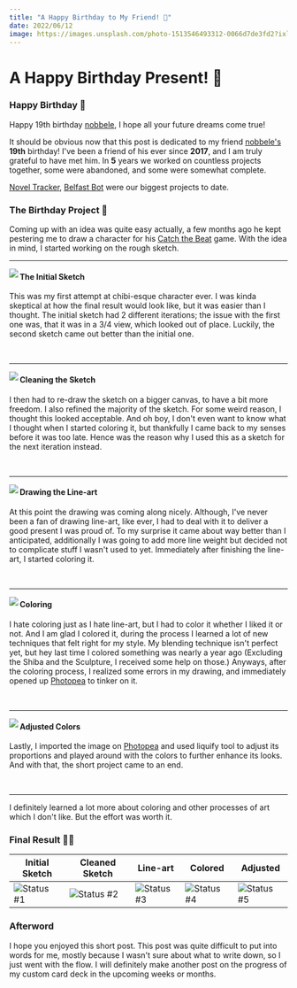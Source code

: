 ```yaml
---
title: "A Happy Birthday to My Friend! 🎂"
date: 2022/06/12
image: https://images.unsplash.com/photo-1513546493312-0066d7de3fd2?ixlib=rb-1.2.1&ixid=MnwxMjA3fDB8MHxwaG90by1wYWdlfHx8fGVufDB8fHx8&auto=format&fit=crop&w=500&h=500&q=30
---
```

# A Happy Birthday Present! 🎂

<h3 id="happy-birthday"> Happy Birthday 🎊 </h3>

Happy 19th birthday [nobbele](https://nobbele.dev), I hope all your future dreams come true!

It should be obvious now that this post is dedicated to my friend [nobbele's](https://nobbele.dev) **19th** birthday! I've been a friend of his ever since **2017**, and I am truly grateful to have met him. In **5** years we worked on countless projects together, some were abandoned, and some were somewhat complete.

[Novel Tracker][noveltracker], [Belfast Bot][belfastbot] were our biggest projects to date.

<h3 id="birthday-project"> The Birthday Project 🎁 </h3>

Coming up with an idea was quite easy actually, a few months ago he kept pestering me to draw a character for his [Catch the Beat](https://ctbw.nobbele.dev/) game. With the idea in mind, I started working on the rough sketch.

<hr/>

<img src="https://i.imgur.com/mGOyFAjm.png" align="left"/>

#### The Initial Sketch

This was my first attempt at chibi-esque character ever. I was kinda skeptical at how the final result would look like, but it was easier than I thought.
The initial sketch had 2 different iterations; the issue with the first one was, that it was in a 3/4 view, which looked out of place. Luckily, the second sketch came out better than the initial one.

<br clear="left"/>

<hr/>

<img src="https://i.imgur.com/POKC2bEm.png" align="left"/>

#### Cleaning the Sketch

I then had to re-draw the sketch on a bigger canvas, to have a bit more freedom. I also refined the majority of the sketch. For some weird reason, I thought this looked acceptable. And oh boy, I don't even want to know what I thought when I started coloring it, but thankfully I came back to my senses before it was too late. Hence was the reason why I used this as a sketch for the next iteration instead.

<br clear="left"/>

<hr/>

<img src="https://i.imgur.com/duy96z1m.png" align="left"/>

#### Drawing the Line-art

At this point the drawing was coming along nicely. Although, I've never been a fan of drawing line-art, like ever, I had to deal with it to deliver a good present I was proud of. To my surprise it came about way better than I anticipated, additionally I was going to add more line weight but decided not to complicate stuff I wasn't used to yet. Immediately after finishing the line-art, I started coloring it.

<br clear="left"/>

<hr/>

<img src="https://i.imgur.com/sn2TUvam.png" align="left"/>

#### Coloring

I hate coloring just as I hate line-art, but I had to color it whether I liked it or not. And I am glad I colored it, during the process I learned a lot of new techniques that felt right for my style. My blending technique isn't perfect yet, but hey last time I colored something was nearly a year ago (Excluding the Shiba and the Sculpture, I received some help on those.)
Anyways, after the coloring process, I realized some errors in my drawing, and immediately opened up [Photopea](https://www.photopea.com/) to tinker on it.

<br clear="left"/>

<hr/>

<img src="https://i.imgur.com/H5njXcvm.png" align="left"/>

#### Adjusted Colors

Lastly, I imported the image on [Photopea](https://www.photopea.com/) and used liquify tool to adjust its proportions and played around with the colors to further enhance its looks. And with that, the short project came to an end. 

<br clear="left"/>

<hr/>

I definitely learned a lot more about coloring and other processes of art which I don't like. But the effort was worth it.

<h3 id="final-result"> Final Result ✍🏻 </h3>

|Initial Sketch|Cleaned Sketch|Line-art|Colored|Adjusted|
|----------------------|----------------------|----------------------|----------------------|----------------------|
|![Status #1][status-1]|![Status #2][status-2]|![Status #3][status-3]|![Status #4][status-4]|![Status #5][status-5]|

<h3 id="afterword"> Afterword </h3>
I hope you enjoyed this short post. This post was quite difficult to put into words for me, mostly because I wasn't sure about what to write down, so I just went with the flow. I will definitely make another post on the progress of my custom card deck in the upcoming weeks or months.

[noveltracker]: https://github.com/thejayduck/novel-tracker
[belfastbot]: https://github.com/nobbele/BelfastBot

[status-1]: https://i.imgur.com/mGOyFAjm.png
[status-2]: https://i.imgur.com/POKC2bEm.png
[status-3]: https://i.imgur.com/duy96z1m.png
[status-4]: https://i.imgur.com/sn2TUvam.png
[status-5]: https://i.imgur.com/H5njXcvm.png